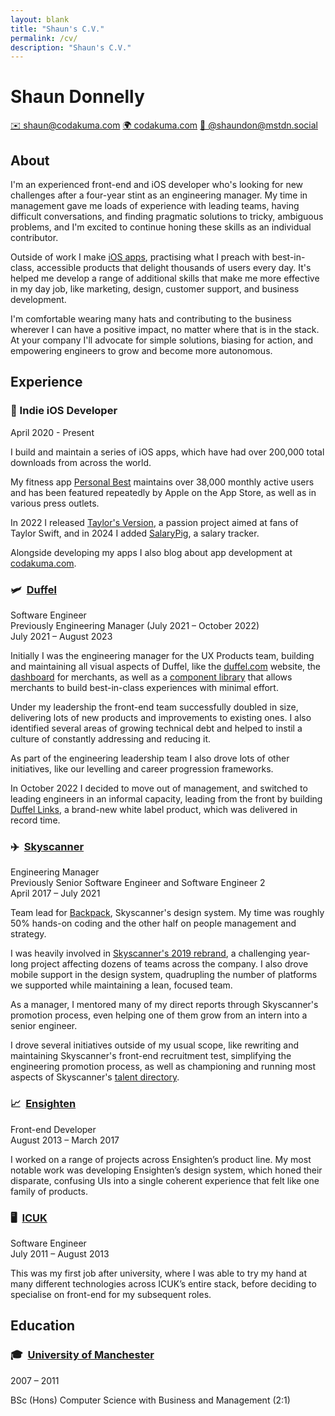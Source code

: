 ```yaml
---
layout: blank
title: "Shaun's C.V."
permalink: /cv/
description: "Shaun's C.V."
---
```


<h1 class="cv-title">Shaun Donnelly</h1>

<section class="cv-links">
  <a class="cv-button" href="mailto:shaun@codakuma.com">✉️&nbsp;shaun@codakuma.com</a>
  <a class="cv-button" href="https://codakuma.com">🌍&nbsp;codakuma.com</a>
  <a class="cv-button screen-only" href="https://mstdn.social/@shaundon">🐘&nbsp;@shaundon@mstdn.social</a>
</section>

## About

I'm an experienced front-end and iOS developer who's looking for new challenges after a four-year stint as an engineering manager. My time in management gave me loads of experience with leading teams, having difficult conversations, and finding pragmatic solutions to tricky, ambiguous problems, and I'm excited to continue honing these skills as an individual contributor.

Outside of work I make [iOS apps](/apps), practising what I preach with best-in-class, accessible products that delight thousands of users every day. It's helped me develop a range of additional skills that make me more effective in my day job, like marketing, design, customer support, and business development.

I'm comfortable wearing many hats and contributing to the business wherever I can have a positive impact, no matter where that is in the stack. At your company I'll advocate for simple solutions, biasing for action, and empowering engineers to grow and become more autonomous.

## Experience

### 📱&nbsp;Indie iOS Developer

<div class="cv-date">
    April 2020 - Present
</div>

I build and maintain a series of iOS apps, which have had over 200,000 total downloads from across the world.

My fitness app [Personal Best](https://getpersonalbest.com) maintains over 38,000 monthly active users and has been featured repeatedly by Apple on the App Store, as well as in various press outlets.

In 2022 I released [Taylor's Version](http://taylorsversion.app), a passion project aimed at fans of Taylor Swift, and in 2024 I added [SalaryPig](https://apps.apple.com/us/app/salarypig/id6475237479), a salary tracker.

Alongside developing my apps I also blog about app development at [codakuma.com](https://codakuma.com).

### 🛩 &nbsp;[Duffel](https://duffel.com)

<div class="flex-space-between">
    <div>
        <div class="cv-role">
            Software Engineer
        </div>
        <div class="cv-previous-role">
            Previously Engineering Manager (July 2021 – October 2022)
        </div>
    </div>
    <div class="cv-date">
        July 2021 – August 2023
    </div>
</div>

Initially I was the engineering manager for the UX Products team, building and maintaining all visual aspects of Duffel, like the [duffel.com](https://duffel.com) website, the [dashboard](https://app.duffel.com/join) for merchants, as well as a [component library](https://www.npmjs.com/package/@duffel/components) that allows merchants to build best-in-class experiences with minimal effort.

Under my leadership the front-end team successfully doubled in size, delivering lots of new products and improvements to existing ones. I also identified several areas of growing technical debt and helped to instil a culture of constantly addressing and reducing it.

As part of the engineering leadership team I also drove lots of other initiatives, like our levelling and career progression frameworks.

In October 2022 I decided to move out of management, and switched to leading engineers in an informal capacity, leading from the front by building [Duffel Links](https://duffel.com/links), a brand-new white label product, which was delivered in record time.

### ✈️ &nbsp;[Skyscanner](https://skyscanner.net)

<div class="flex-space-between">
    <div>
        <div class="cv-role">
            Engineering Manager
        </div>
        <div class="cv-previous-role">
            Previously Senior Software Engineer and Software Engineer 2
        </div>
    </div>
    <div class="cv-date">
        April 2017 – July 2021
    </div>
</div>

Team lead for [Backpack](https://backpack.github.io), Skyscanner's design system. My time was roughly 50% hands-on coding and the other half on people management and strategy.

I was heavily involved in [Skyscanner's 2019 rebrand](https://medium.com/@SkyscannerEng/how-we-scaled-our-design-system-to-unleash-skyscanners-new-brand-845a1f501b0b), a challenging year-long project affecting dozens of teams across the company. I also drove mobile support in the design system, quadrupling the number of platforms we supported while maintaining a lean, focused team.

As a manager, I mentored many of my direct reports through Skyscanner's promotion process, even helping one of them grow from an intern into a senior engineer.

I drove several initiatives outside of my usual scope, like rewriting and maintaining Skyscanner's front-end recruitment test, simplifying the engineering promotion process, as well as championing and running most aspects of Skyscanner's [talent directory](https://www.linkedin.com/posts/skyscanner_skyscanner-talent-directory-activity-6698944542705496064-5gRn).

### 📈&nbsp;&nbsp;[Ensighten](https://www.ensighten.com)

<div class="flex-space-between">
    <div class="cv-role">
        Front-end Developer
    </div>
    <div class="cv-date">
        August 2013 – March 2017
    </div>
</div>

I worked on a range of projects across Ensighten’s product line. My most notable work was developing Ensighten’s design system, which honed their disparate, confusing UIs into a single coherent experience that felt like one family of products.

### 🖥️&nbsp;&nbsp;[ICUK](https://www.icuk.net)

<div class="flex-space-between">
    <div class="cv-role">
        Software Engineer
    </div>
    <div class="cv-date">
        July 2011 – August 2013
    </div>
</div>

This was my first job after university, where I was able to try my hand at many different technologies across ICUK’s entire stack, before deciding to specialise on front-end for my subsequent roles.

## Education

### 🎓&nbsp;&nbsp;[University of Manchester](https://www.cs.manchester.ac.uk)

<div class="cv-date">
    2007 – 2011
</div>

BSc (Hons) Computer Science with Business and Management (2:1)
